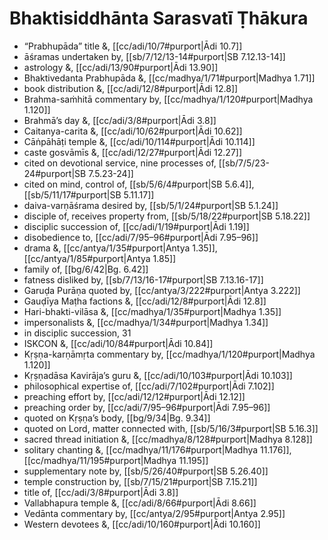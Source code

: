 # Bhaktisiddhānta Sarasvatī Ṭhākura

* “Prabhupāda” title &, [[cc/adi/10/7#purport|Ādi 10.7]]
* āśramas undertaken by, [[sb/7/12/13-14#purport|SB 7.12.13-14]]
* astrology &, [[cc/adi/13/90#purport|Ādi 13.90]]
* Bhaktivedanta Prabhupāda &, [[cc/madhya/1/71#purport|Madhya 1.71]]
* book distribution &, [[cc/adi/12/8#purport|Ādi 12.8]]
* Brahma-saṁhitā commentary by, [[cc/madhya/1/120#purport|Madhya 1.120]]
* Brahmā’s day &, [[cc/adi/3/8#purport|Ādi 3.8]]
* Caitanya-carita &, [[cc/adi/10/62#purport|Ādi 10.62]]
* Cāṅpāhāṭi temple &, [[cc/adi/10/114#purport|Ādi 10.114]]
* caste gosvāmīs &, [[cc/adi/12/27#purport|Ādi 12.27]]
* cited on devotional service, nine processes of, [[sb/7/5/23-24#purport|SB 7.5.23-24]]
* cited on mind, control of, [[sb/5/6/4#purport|SB 5.6.4]], [[sb/5/11/17#purport|SB 5.11.17]]
* daiva-varṇāśrama desired by, [[sb/5/1/24#purport|SB 5.1.24]]
* disciple of, receives property from, [[sb/5/18/22#purport|SB 5.18.22]]
* disciplic succession of, [[cc/adi/1/19#purport|Ādi 1.19]]
* disobedience to, [[cc/adi/7/95–96#purport|Ādi 7.95–96]]
* drama &, [[cc/antya/1/35#purport|Antya 1.35]], [[cc/antya/1/85#purport|Antya 1.85]]
* family of, [[bg/6/42|Bg. 6.42]]
* fatness disliked by, [[sb/7/13/16-17#purport|SB 7.13.16-17]]
* Garuḍa Purāṇa quoted by, [[cc/antya/3/222#purport|Antya 3.222]]
* Gauḍīya Maṭha factions &, [[cc/adi/12/8#purport|Ādi 12.8]]
* Hari-bhakti-vilāsa &, [[cc/madhya/1/35#purport|Madhya 1.35]]
* impersonalists &, [[cc/madhya/1/34#purport|Madhya 1.34]]
* in disciplic succession, 31 
* ISKCON &, [[cc/adi/10/84#purport|Ādi 10.84]]
* Kṛṣṇa-karṇāmṛta commentary by, [[cc/madhya/1/120#purport|Madhya 1.120]]
* Kṛṣṇadāsa Kavirāja’s guru &, [[cc/adi/10/103#purport|Ādi 10.103]]
* philosophical expertise of, [[cc/adi/7/102#purport|Ādi 7.102]]
* preaching effort by, [[cc/adi/12/12#purport|Ādi 12.12]]
* preaching order by, [[cc/adi/7/95–96#purport|Ādi 7.95–96]]
* quoted on Kṛṣṇa’s body, [[bg/9/34|Bg. 9.34]]
* quoted on Lord, matter connected with, [[sb/5/16/3#purport|SB 5.16.3]]
* sacred thread initiation &, [[cc/madhya/8/128#purport|Madhya 8.128]]
* solitary chanting &, [[cc/madhya/11/176#purport|Madhya 11.176]], [[cc/madhya/11/195#purport|Madhya 11.195]]
* supplementary note by, [[sb/5/26/40#purport|SB 5.26.40]]
* temple construction by, [[sb/7/15/21#purport|SB 7.15.21]]
* title of, [[cc/adi/3/8#purport|Ādi 3.8]]
* Vallabhapura temple &, [[cc/adi/8/66#purport|Ādi 8.66]]
* Vedānta commentary by, [[cc/antya/2/95#purport|Antya 2.95]]
* Western devotees &, [[cc/adi/10/160#purport|Ādi 10.160]]
